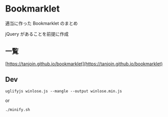 # Bookmarklet

適当に作った Bookmarklet のまとめ

jQuery があることを前提に作成

## 一覧

[https://tanjoin.github.io/bookmarklet](https://tanjoin.github.io/bookmarklet)

## Dev

```
uglifyjs winlose.js --mangle --output winlose.min.js
```

or

```
./minify.sh
```
